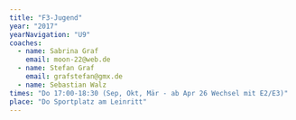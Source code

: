 ```yaml
---
title: "F3-Jugend"
year: "2017"
yearNavigation: "U9"
coaches:
  - name: Sabrina Graf
    email: moon-22@web.de
  - name: Stefan Graf
    email: grafstefan@gmx.de
  - name: Sebastian Walz
times: "Do 17:00-18:30 (Sep, Okt, Mär - ab Apr 26 Wechsel mit E2/E3)"
place: "Do Sportplatz am Leinritt"
---
```

